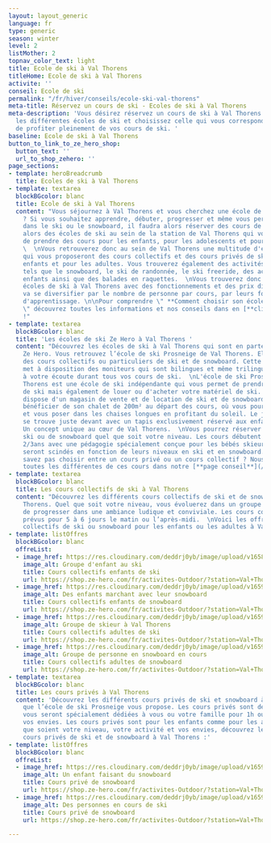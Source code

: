 ```yaml
---
layout: layout_generic
language: fr
type: generic
season: winter
level: 2
listMother: 2
topnav_color_text: light
title: Ecole de ski à Val Thorens
titleHome: Ecole de ski à Val Thorens
activite: ''
conseil: Ecole de ski
permalink: "/fr/hiver/conseils/ecole-ski-val-thorens"
meta-title: Réservez un cours de ski - Ecoles de ski à Val Thorens
meta-description: 'Vous désirez réservez un cours de ski à Val Thorens ? Découvrez
  les différentes écoles de ski et choisissez celle qui vous correspond le mieux afin
  de profiter pleinement de vos cours de ski. '
baseline: Ecole de ski à Val Thorens
button_to_link_to_ze_hero_shop:
  button_text: ''
  url_to_shop_zehero: ''
page_sections:
- template: heroBreadcrumb
  title: Ecoles de ski à Val Thorens
- template: textarea
  blockBGcolor: blanc
  title: Ecole de ski à Val Thorens
  content: "Vous séjournez à Val Thorens et vous cherchez une école de ski à Val Thorens
    ? Si vous souhaitez apprendre, débuter, progresser et même vous perfectionner
    dans le ski ou le snowboard, il faudra alors réserver des cours de ski. Vous trouverez
    alors des écoles de ski au sein de la station de Val Thorens qui vous permettront
    de prendre des cours pour les enfants, pour les adolescents et pour les adultes.
    \  \nVous retrouverez donc au sein de Val Thorens une multitude d'écoles de ski
    qui vous proposeront des cours collectifs et des cours privés de ski pour les
    enfants et pour les adultes. Vous trouverez également des activités différentes
    tels que le snowboard, le ski de randonnée, le ski freeride, des activités pour
    enfants ainsi que des balades en raquettes.  \nVous trouverez donc de multiples
    écoles de ski à Val Thorens avec des fonctionnements et des prix différents. Chacune
    va se diversifier par le nombre de personne par cours, par leurs fonctionnements
    d'apprentissage. \n\nPour comprendre \" **Comment choisir son école de ski ?**
    \" découvrez toutes les informations et nos conseils dans en [**cliquant ici**](/fr/hiver/conseils/choisir-ecole-de-ski)
    !"
- template: textarea
  blockBGcolor: blanc
  title: 'Les écoles de ski Ze Hero à Val Thorens '
  content: "Découvrez les écoles de ski à Val Thorens qui sont en partenariat avec
    Ze Hero. Vous retrouvez l’école de ski Prosneige de Val Thorens. Elle vous proposera
    des cours collectifs ou particuliers de ski et de snowboard. Cette école de ski
    met à disposition des moniteurs qui sont bilingues et même trilingues et qui seront
    à votre écoute durant tous vos cours de ski.  \nL'école de ski Prosneige à Val
    Thorens est une école de ski indépendante qui vous permet de prendre des cours
    de ski mais également de louer ou d'acheter votre matériel de ski. En effet, Prosneige
    dispose d'un magasin de vente et de location de ski et de snowboard. Vous pourrez
    bénéficier de son chalet de 200m² au départ des cours, où vous pourrez vous restaurer
    et vous poser dans les chaises longues en profitant du soleil. Le jardin enfant
    se trouve juste devant avec un tapis exclusivement réservé aux enfants de Prosneige.
    Un concept unique au cœur de Val Thorens.  \nVous pourrez réserver des cours de
    ski ou de snowboard quel que soit votre niveau. Les cours débutent dès l'âge de
    2/3ans avec une pédagogie spécialement conçue pour les bébés skieurs. Les groupes
    seront scindés en fonction de leurs niveaux en ski et en snowboard.\n\nVous ne
    savez pas choisir entre un cours privé ou un cours collectif ? Nous vous expliquons
    toutes les différentes de ces cours dans notre [**page conseil**](/fr/hiver/conseils/cours-prive-cours-collectif)."
- template: textarea
  blockBGcolor: blanc
  title: Les cours collectifs de ski à Val Thorens
  content: "Découvrez les différents cours collectifs de ski et de snowboard à Val
    Thorens. Quel que soit votre niveau, vous évoluerez dans un groupe homogène afin
    de progresser dans une ambiance ludique et conviviale. Les cours collectifs sont
    prévus pour 5 à 6 jours le matin ou l’après-midi.  \nVoici les offres de cours
    collectifs de ski ou snowboard pour les enfants ou les adultes à Val Thorens : "
- template: listOffres
  blockBGcolor: blanc
  offreList:
  - image_href: https://res.cloudinary.com/deddrj0yb/image/upload/v1658996206/website/winter/272330231_9636082283129823_3776211539232788480_n.jpg
    image_alt: Groupe d'enfant au ski
    title: Cours collectifs enfants de ski
    url: https://shop.ze-hero.com/fr/activites-Outdoor/?station=Val+Thorens&calessonstype=Cours+collectif&catypegenderlistsummer=Enfant&calessonsactivitytype=Ski&start-date=
  - image_href: https://res.cloudinary.com/deddrj0yb/image/upload/v1659357505/website/winter/269889239_9441375549267165_2049531082446778310_n.jpg
    image_alt: Des enfants marchant avec leur snowboard
    title: Cours collectifs enfants de snowboard
    url: https://shop.ze-hero.com/fr/activites-Outdoor/?station=Val+Thorens&calessonstype=Cours+collectif&catypegenderlistsummer=Enfant&calessonsactivitytype=Snowboard&start-date=
  - image_href: https://res.cloudinary.com/deddrj0yb/image/upload/v1659001434/website/winter/_S9C8408.jpg
    image_alt: Groupe de skieur à Val Thorens
    title: Cours collectifs adultes de ski
    url: https://shop.ze-hero.com/fr/activites-Outdoor/?station=Val+Thorens&calessonstype=Cours+collectif&catypegenderlistsummer=Adulte&calessonsactivitytype=Ski&start-date=
  - image_href: https://res.cloudinary.com/deddrj0yb/image/upload/v1659357508/website/winter/267408799_9365385923532795_5323596030971719906_n.jpg
    image_alt: Groupe de personne en snowboard en cours
    title: Cours collectifs adultes de snowboard
    url: https://shop.ze-hero.com/fr/activites-Outdoor/?station=Val+Thorens&calessonstype=Cours+collectif&catypegenderlistsummer=Adulte&calessonsactivitytype=Snowboard&start-date=
- template: textarea
  blockBGcolor: blanc
  title: Les cours privés à Val Thorens
  content: 'Découvrez les différents cours privés de ski et snowboard à Val Thorens
    que l’école de ski Prosneige vous propose. Les cours privés sont des leçons qui
    vous seront spécialement dédiées à vous ou votre famille pour 1h ou plus selon
    vos envies. Les cours privés sont pour les enfants comme pour les adultes. Quels
    que soient votre niveau, votre activité et vos envies, découvrez les différents
    cours privés de ski et de snowboard à Val Thorens :'
- template: listOffres
  blockBGcolor: blanc
  offreList:
  - image_href: https://res.cloudinary.com/deddrj0yb/image/upload/v1659357495/website/winter/272167547_9618769364861115_989733963301003100_n.jpg
    image_alt: Un enfant faisant du snowboard
    title: Cours privé de snowboard
    url: https://shop.ze-hero.com/fr/activites-Outdoor/?station=Val+Thorens&calessonstype=Cours+priv%C3%A9&catypegenderlistsummer=all&calessonsactivitytype=Snowboard&start-date=
  - image_href: https://res.cloudinary.com/deddrj0yb/image/upload/v1659357500/website/winter/269352434_9400316563373064_1730308594766498722_n.jpg
    image_alt: Des personnes en cours de ski
    title: Cours privé de snowboard
    url: https://shop.ze-hero.com/fr/activites-Outdoor/?station=Val+Thorens&calessonstype=Cours+priv%C3%A9&catypegenderlistsummer=all&calessonsactivitytype=Ski&start-date=

---
```

